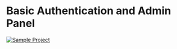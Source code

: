 # Basic Authentication and Admin Panel 

[![Sample Project](https://markdown-videos-api.jorgenkh.no/url?url=https%3A%2F%2Fwww.youtube.com%2Fwatch%3Fv%3Df2AQWS3HD_c)](https://www.youtube.com/watch?v=f2AQWS3HD_c)
